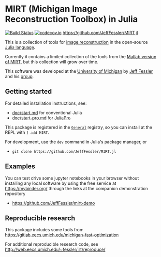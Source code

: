 # MIRT (Michigan Image Reconstruction Toolbox) in Julia

[![Build Status](https://travis-ci.org/JeffFessler/MIRT.jl.svg?branch=master)](https://travis-ci.org/JeffFessler/MIRT.jl) 
[![codecov.io](http://codecov.io/github/JeffFessler/MIRT.jl/coverage.svg?branch=master)](http://codecov.io/github/JeffFessler/MIRT.jl?branch=master) 
https://github.com/JeffFessler/MIRT.jl


This is a collection of tools for
[image reconstruction](https://en.wikipedia.org/wiki/Iterative_reconstruction)
in the open-source
[Julia language](https://julialang.org/).

Currently it contains a limited
collection of the tools from the
[Matlab version of MIRT](https://github.com/JeffFessler/mirt),
but this collection will grow over time.

This software was developed at the
[University of Michigan](https://umich.edu/)
by
[Jeff Fessler](http://web.eecs.umich.edu/~fessler)
and his
[group](http://web.eecs.umich.edu/~fessler/group).


## Getting started

For detailed installation instructions, see:
- [doc/start.md](https://github.com/JeffFessler/MIRT.jl/blob/master/doc/start.md)
for conventional Julia
- [doc/start-pro.md](https://github.com/JeffFessler/MIRT.jl/blob/master/doc/start-pro.md)
for
[JuliaPro](https://juliacomputing.com/products/juliapro.html)

This package is registered in the
[`General`](https://github.com/JuliaRegistries/General) registry,
so you can install at the REPL with `] add MIRT`.

For development,
use the `dev` command in Julia's package manager,
or
* `git clone https://github.com/JeffFessler/MIRT.jl`


## Examples

You can test drive some jupyter notebooks in your browser
without installing any local software
by using the free service at
https://mybinder.org/
through the links at the companion demonstration repository
* https://github.com/JeffFessler/mirt-demo


## Reproducible research

This package includes some tools from
https://gitlab.eecs.umich.edu/michigan-fast-optimization

For additional reproducible research code, see
http://web.eecs.umich.edu/~fessler/irt/reproduce/
